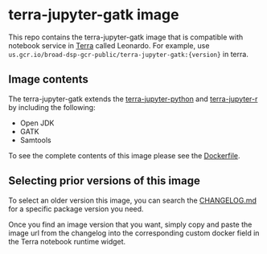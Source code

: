 # terra-jupyter-gatk image

This repo contains the terra-jupyter-gatk image that is compatible with notebook service in [Terra]("https://app.terra.bio/") called Leonardo. For example, use `us.gcr.io/broad-dsp-gcr-public/terra-jupyter-gatk:{version}` in terra.

## Image contents

The terra-jupyter-gatk extends the [terra-jupyter-python](../terra-jupyter-python/README.md) and [terra-jupyter-r](../terra-jupyter-r/README.md) by including the following:

- Open JDK 
- GATK
- Samtools

To see the complete contents of this image please see the [Dockerfile](./Dockerfile).

## Selecting prior versions of this image

To select an older version this image, you can search the [CHANGELOG.md](./CHANGELOG.md) for a specific package version you need.

Once you find an image version that you want, simply copy and paste the image url from the changelog into the corresponding custom docker field in the Terra notebook runtime widget. 

